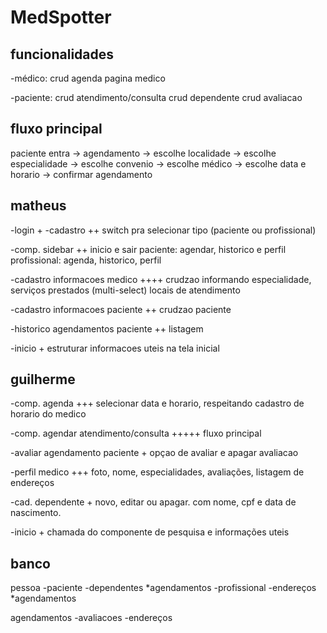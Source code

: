 # MedSpotter

## funcionalidades

-médico:
crud agenda
pagina medico

-paciente:
crud atendimento/consulta
crud dependente
crud avaliacao

## fluxo principal

paciente entra -> agendamento -> escolhe localidade -> escolhe especialidade -> escolhe convenio -> escolhe médico -> escolhe data e horario -> confirmar agendamento

## matheus

-login +
-cadastro ++
switch pra selecionar tipo (paciente ou profissional)

-comp. sidebar ++
inicio e sair
paciente: agendar, historico e perfil
profissional: agenda, historico, perfil

-cadastro informacoes medico ++++
crudzao informando especialidade, serviços prestados (multi-select)
locais de atendimento

-cadastro informacoes paciente ++
crudzao paciente

-historico agendamentos paciente ++
listagem

-inicio +
estruturar informacoes uteis na tela inicial

## guilherme

-comp. agenda +++
selecionar data e horario, respeitando cadastro de horario do medico

-comp. agendar atendimento/consulta +++++
fluxo principal

-avaliar agendamento paciente +
opçao de avaliar e apagar avaliacao

-perfil medico +++
foto, nome, especialidades, avaliações, listagem de endereços

-cad. dependente +
novo, editar ou apagar. com nome, cpf e data de nascimento.

-inicio +
chamada do componente de pesquisa e informações uteis

## banco

pessoa
-paciente
-dependentes
*agendamentos
-profissional
-endereços
*agendamentos

agendamentos
-avaliacoes
-endereços
